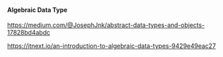 #### Algebraic Data Type
https://medium.com/@JosephJnk/abstract-data-types-and-objects-17828bd4abdc

https://itnext.io/an-introduction-to-algebraic-data-types-9429e49eac27
